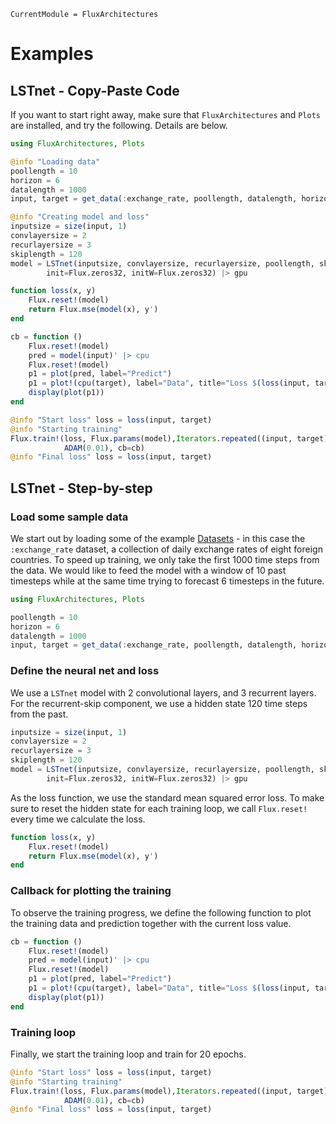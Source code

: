 ```@meta
CurrentModule = FluxArchitectures
```

# Examples

## LSTnet - Copy-Paste Code

If you want to start right away, make sure that `FluxArchitectures` and `Plots` are installed, and try the following. Details are below.
```julia
using FluxArchitectures, Plots

@info "Loading data"
poollength = 10
horizon = 6
datalength = 1000
input, target = get_data(:exchange_rate, poollength, datalength, horizon) |> gpu

@info "Creating model and loss"
inputsize = size(input, 1)
convlayersize = 2
recurlayersize = 3
skiplength = 120
model = LSTnet(inputsize, convlayersize, recurlayersize, poollength, skiplength,
        init=Flux.zeros32, initW=Flux.zeros32) |> gpu

function loss(x, y)
    Flux.reset!(model)
    return Flux.mse(model(x), y')
end

cb = function ()
    Flux.reset!(model)
    pred = model(input)' |> cpu
    Flux.reset!(model)
    p1 = plot(pred, label="Predict")
    p1 = plot!(cpu(target), label="Data", title="Loss $(loss(input, target))")
    display(plot(p1))
end

@info "Start loss" loss = loss(input, target)
@info "Starting training"
Flux.train!(loss, Flux.params(model),Iterators.repeated((input, target), 20),
            ADAM(0.01), cb=cb)
@info "Final loss" loss = loss(input, target)
```


## LSTnet - Step-by-step

### Load some sample data

We start out by loading some of the example [Datasets](@ref) - in this case the `:exchange_rate` dataset, a collection of daily exchange rates of eight foreign countries. To speed up training, we only take the first 1000 time steps from the data. We would like to feed the model with a window of 10 past timesteps while at the same time trying to forecast 6 timesteps in the future.
```julia
using FluxArchitectures, Plots

poollength = 10
horizon = 6
datalength = 1000
input, target = get_data(:exchange_rate, poollength, datalength, horizon) |> gpu
```


### Define the neural net and loss

We use a `LSTnet` model with 2 convolutional layers, and 3 recurrent layers. For the recurrent-skip component, we use a hidden state 120 time steps from the past.
```julia
inputsize = size(input, 1)
convlayersize = 2
recurlayersize = 3
skiplength = 120
model = LSTnet(inputsize, convlayersize, recurlayersize, poollength, skiplength,
        init=Flux.zeros32, initW=Flux.zeros32) |> gpu
```

As the loss function, we use the standard mean squared error loss. To make sure to reset the hidden state for each training loop, we call `Flux.reset!` every time we calculate the loss.
```julia
function loss(x, y)
    Flux.reset!(model)
    return Flux.mse(model(x), y')
end
```


### Callback for plotting the training

To observe the training progress, we define the following function to plot the training data and prediction together with the current loss value.
```julia
cb = function ()
    Flux.reset!(model)
    pred = model(input)' |> cpu
    Flux.reset!(model)
    p1 = plot(pred, label="Predict")
    p1 = plot!(cpu(target), label="Data", title="Loss $(loss(input, target))")
    display(plot(p1))
end
```

### Training loop

Finally, we start the training loop and train for 20 epochs.
```julia
@info "Start loss" loss = loss(input, target)
@info "Starting training"
Flux.train!(loss, Flux.params(model),Iterators.repeated((input, target), 20),
            ADAM(0.01), cb=cb)
@info "Final loss" loss = loss(input, target)
```